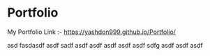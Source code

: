 # Portfolio
My Portfolio Link :-
https://yashdon999.github.io/Portfolio/

asd
fasdasdf
asdf
sadf
asdf
asdf
asdf
asdf
asdf
sdfg
asdf
asdf
asdf
